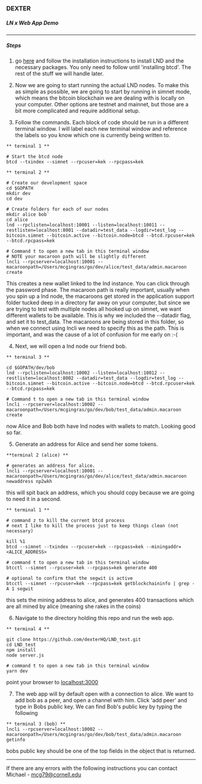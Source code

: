 ### DEXTER
##### LN x Web App Demo
---

##### Steps

1. go <a href='https://github.com/lightningnetwork/lnd/blob/master/docs/INSTALL.md'>here</a> and follow the installation instructions to install LND and the necessary packages. You only need to follow until 'installing btcd'. The rest of the stuff we will handle later.

2. Now we are going to start running the actual LND nodes. To make this as simple as possible, we are going to start by running in simnet mode, which means the bitcoin blockchain we are dealing with is locally on your computer. Other options are testnet and mainnet, but those are a bit more complicated and require additional setup.

3. Follow the commands. Each block of code should be run in a different terminal window. I will label each new terminal window and reference the labels so you know which one is currently being written to.


```
** terminal 1 **

# Start the btcd node
btcd --txindex --simnet --rpcuser=kek --rpcpass=kek
```

```
** terminal 2 **

# Create our development space
cd $GOPATH
mkdir dev
cd dev

# Create folders for each of our nodes
mkdir alice bob`
cd alice
lnd --rpclisten=localhost:10001 --listen=localhost:10011 --restlisten=localhost:8001 --datadir=test_data --logdir=test_log --bitcoin.simnet --bitcoin.active --bitcoin.node=btcd --btcd.rpcuser=kek --btcd.rpcpass=kek

# Command t to open a new tab in this terminal window
# NOTE your macaroon path will be slightly different
lncli --rpcserver=localhost:10001 --macaroonpath=/Users/mcgingras/go/dev/alice/test_data/admin.macaroon create
```
This creates a new wallet linked to the lnd instance. You can click through the password phase. The macaroon path is really important, usually when you spin up a lnd node, the macaroons get stored in the application support folder tucked deep in a directory far away on your computer, but since we are trying to test with multiple nodes all hooked up on simnet, we want different wallets to be available. This is why we included the --datadir flag, and set it to test_data. The macaroons are being stored in this folder, so when we connect using lncli we need to specify this as the path. This is important, and was the cause of a lot of confusion for me early on :-(

4. Next, we will open a lnd node our friend bob.
```
** terminal 3 **

cd $GOPATH/dev/bob
lnd --rpclisten=localhost:10002 --listen=localhost:10012 --restlisten=localhost:8002 --datadir=test_data --logdir=test_log --bitcoin.simnet --bitcoin.active --bitcoin.node=btcd --btcd.rpcuser=kek --btcd.rpcpass=kek

# Command t to open a new tab in this terminal window
lncli --rpcserver=localhost:10002 --macaroonpath=/Users/mcgingras/go/dev/bob/test_data/admin.macaroon create
```
now Alice and Bob both have lnd nodes with wallets to match. Looking good so far.

5. Generate an address for Alice and send her some tokens.
```
**terminal 2 (alice) **

# generates an address for alice.
lncli --rpcserver=localhost:10001 --macaroonpath=/Users/mcgingras/go/dev/alice/test_data/admin.macaroon newaddress np2wkh
```
this will spit back an address, which you should copy because we are going to need it in a second.

```
** terminal 1 **

# command z to kill the current btcd process
# next I like to kill the process just to keep things clean (not necessary)

kill %1
btcd --simnet --txindex --rpcuser=kek --rpcpass=kek --miningaddr=<ALICE_ADDRESS>

# command t to open a new tab in this terminal window
btcctl --simnet --rpcuser=kek --rpcpass=kek generate 400

# optional to confirm that the segwit is active
btcctl --simnet --rpcuser=kek --rpcpass=kek getblockchaininfo | grep -A 1 segwit

```

this sets the mining address to alice, and generates 400 transactions which are all mined by alice (meaning she rakes in the coins)

6. Navigate to the directory holding this repo and run the web app.
```
** terminal 4 **

git clone https://github.com/dexterHQ/LND_test.git
cd LND_test
npm install
node server.js

# command t to open a new tab in this terminal window
yarn dev
```

point your browser to <a href="localhost:3000">localhost:3000</a>

7. The web app will by default open with a connection to alice. We want to add bob as a peer, and open a channel with him.
Click 'add peer' and type in Bobs public key. We can find Bob's public key by typing the following

```
** terminal 3 (bob) **
lncli --rpcserver=localhost:10002 --macaroonpath=/Users/mcgingras/go/dev/bob/test_data/admin.macaroon getinfo
```
bobs public key should be one of the top fields in the object that is returned.





---
If there are any errors with the following instructions you can contact Michael - mcg79@cornell.edu
